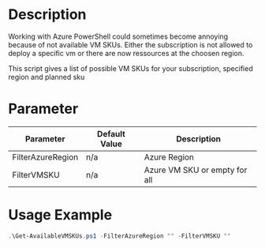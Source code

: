 # Description
Working with Azure PowerShell could sometimes become annoying because of not available VM SKUs.
Either the subscription is not allowed to deploy a specific vm or there are now ressources at the choosen region.

This script gives a list of possible VM SKUs for your subscription, specified region and planned sku

# Parameter
| Parameter | Default Value | Description |
|---|---|---|
| FilterAzureRegion | n/a | Azure Region|
| FilterVMSKU| n/a | Azure VM SKU or empty for all |

# Usage Example
```powershell
.\Get-AvailableVMSKUs.ps1 -FilterAzureRegion "" -FilterVMSKU ""
```